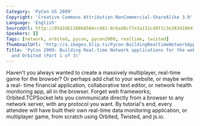 ```yaml
---
Category: 'PyCon US 2009'
Copyright: 'Creative Commons Attribution-NonCommercial-ShareAlike 3.0'
Language: 'English'
SourceUrl: http://05d2db1380b6504cc981-8cbed8cf7e3a131cd8f1c3e383d10041.r93.cf2.rackcdn.com/pycon-us-2009/173_pycon-2009-building-real-time-network-applications-for-the-web-with-twisted-and-orbited-part-1-of-3.mp4
Speakers: []
Tags: [network, orbited, pycon, pycon2009, realtime, twisted]
ThumbnailUrl: 'http://a.images.blip.tv/Pycon-BuildingRealtimeNetworkApplicationsForTheWebWithTwisted226-383.jpg'
Title: 'PyCon 2009: Building Real-time Network applications for the web with Twisted
  and Orbited (Part 1 of 3)'
---
```

  
Haven't you always wanted to create a massively multiplayer, real-time game
for the browser? Or perhaps add chat to your website, or maybe write a real-
time financial application, collaborative text editor, or network health
monitoring app, all in the browser. Forget web frameworks; Orbited.TCPSocket
lets you communicate directly from a browser to any network server, with any
protocol you want. By tutorial's end, every attendee will have built their own
real-time data monitoring application, or multiplayer game, from scratch using
Orbited, Twisted, and js.io.

